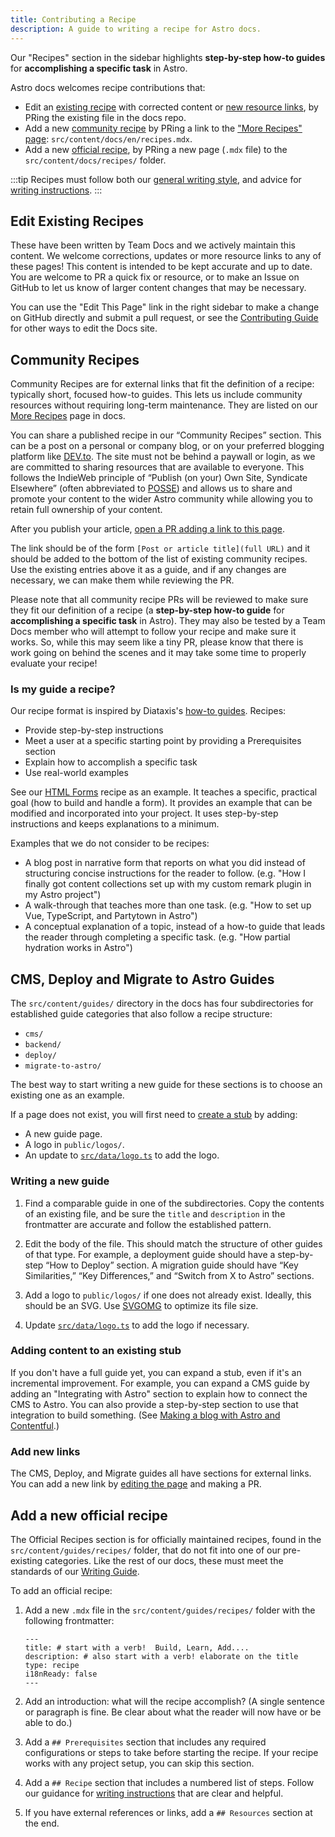 ```yaml
---
title: Contributing a Recipe
description: A guide to writing a recipe for Astro docs.
---
```


Our "Recipes" section in the sidebar highlights **step-by-step how-to guides** for **accomplishing a specific task** in Astro.

Astro docs welcomes recipe contributions that:

- Edit an [existing recipe](#edit-existing-recipes) with corrected content or [new resource links](#add-new-links), by PRing the existing file in the docs repo.
- Add a new [community recipe](#community-recipes) by PRing a link to the ["More Recipes" page](#more-recipes-page): `src/content/docs/en/recipes.mdx`.
- Add a new [official recipe](#add-a-new-official-recipe), by PRing a new page (`.mdx` file) to the `src/content/docs/recipes/` folder.

:::tip 
Recipes must follow both our [general writing style](/guides/writing-style/#writing-style), and advice for [writing instructions](/guides/writing-style/#giving-instructions).
:::

## Edit Existing Recipes

These have been written by Team Docs and we actively maintain this content. We welcome corrections, updates or more resource links to any of these pages! This content is intended to be kept accurate and up to date. You are welcome to PR a quick fix or resource, or to make an Issue on GitHub to let us know of larger content changes that may be necessary.

You can use the "Edit This Page" link in the right sidebar to make a change on GitHub directly and submit a pull request, or see the [Contributing Guide](https://github.com/withastro/docs/blob/main/CONTRIBUTING.md#making-prs-pull-requests) for other ways to edit the Docs site.

## Community Recipes

Community Recipes are for external links that fit the definition of a recipe: typically short, focused how-to guides. This lets us include community resources without requiring long-term maintenance. They are listed on our [More Recipes](https://docs.astro.build/en/recipes/) page in docs.

You can share a published recipe in our “Community Recipes” section. This can be a post on a personal or company blog, or on your preferred blogging platform like [DEV.to](https://dev.to/). The site must not be behind a paywall or login, as we are committed to sharing resources that are available to everyone. This follows the IndieWeb principle of “Publish (on your) Own Site, Syndicate Elsewhere” (often abbreviated to [POSSE](https://indieweb.org/POSSE)) and allows us to share and promote your content to the wider Astro community while allowing you to retain full ownership of your content.

After you publish your article, [open a PR adding a link to this page](https://github.com/withastro/docs/edit/main/src/content/docs/en/recipes.mdx).

The link should be of the form `[Post or article title](full URL)` and it should be added to the bottom of the list of existing community recipes. Use the existing entries above it as a guide, and if any changes are necessary, we can make them while reviewing the PR.

Please note that all community recipe PRs will be reviewed to make sure they fit our definition of a recipe (a **step-by-step how-to guide** for **accomplishing a specific task** in Astro). They may also be tested by a Team Docs member who will attempt to follow your recipe and make sure it works. So, while this may seem like a tiny PR, please know that there is work going on behind the scenes and it may take some time to properly evaluate your recipe!

### Is my guide a recipe?

Our recipe format is inspired by Diataxis's [how-to guides](https://diataxis.fr/how-to-guides/). Recipes:

- Provide step-by-step instructions
- Meet a user at a specific starting point by providing a Prerequisites section
- Explain how to accomplish a specific task
- Use real-world examples

See our [HTML Forms](https://docs.astro.build/en/recipes/build-forms-api/) recipe as an example. It teaches a specific, practical goal (how to build and handle a form). It provides an example that can be modified and incorporated into your project. It uses step-by-step instructions and keeps explanations to a minimum.

Examples that we do not consider to be recipes:
- A blog post in narrative form that reports on what you did instead of structuring concise instructions for the reader to follow. (e.g. "How I finally got content collections set up with my custom remark plugin in my Astro project")
- A walk-through that teaches more than one task. (e.g. "How to set up Vue, TypeScript, and Partytown in Astro")
- A conceptual explanation of a topic, instead of a how-to guide that leads the reader through completing a specific task. (e.g. "How partial hydration works in Astro")


## CMS, Deploy and Migrate to Astro Guides

The `src/content/guides/` directory in the docs has four subdirectories for established guide categories that also follow a recipe structure:

- `cms/`
- `backend/`
- `deploy/`
- `migrate-to-astro/`

The best way to start writing a new guide for these sections is to choose an existing one as an example.

If a page does not exist, you will first need to [create a stub](/guides/new-third-party-stub/) by adding:
- A new guide page.
- A logo in `public/logos/`.
- An update to [`src/data/logo.ts`](https://github.com/withastro/docs/blob/main/src/data/logos.ts) to add the logo.

### Writing a new guide

1. Find a comparable guide in one of the subdirectories. Copy the contents of an existing file, and be sure the `title` and `description` in the frontmatter are accurate and follow the established pattern.

2. Edit the body of the file. This should match the structure of other guides of that type. For example, a deployment guide should have a step-by-step “How to Deploy” section. A migration guide should have “Key Similarities,” “Key Differences,” and “Switch from X to Astro” sections.

3. Add a logo to `public/logos/` if one does not already exist. Ideally, this should be an SVG. Use [SVGOMG](https://jakearchibald.github.io/svgomg/) to optimize its file size.

4. Update [`src/data/logo.ts`](https://github.com/withastro/docs/blob/main/src/data/logos.ts) to add the logo if necessary.

### Adding content to an existing stub

If you don't have a full guide yet, you can expand a stub, even if it's an incremental improvement. For example, you can expand a CMS guide by adding an "Integrating with Astro" section to explain how to connect the CMS to Astro. You can also provide a step-by-step section to use that integration to build something. (See [Making a blog with Astro and Contentful](https://docs.astro.build/en/guides/cms/contentful/#making-a-blog-with-astro-and-contentful).)

### Add new links

The CMS, Deploy, and Migrate guides all have sections for external links. You can add a new link by [editing the page](/first-time/4-edit-single-page/) and making a PR.

## Add a new official recipe

The Official Recipes section is for officially maintained recipes, found in the `src/content/guides/recipes/` folder, that do not fit into one of our pre-existing categories. Like the rest of our docs, these must meet the standards of our [Writing Guide](/guides/writing-style/).

To add an official recipe:

1. Add a new `.mdx` file in the `src/content/guides/recipes/` folder with the following frontmatter: 

    ```mdx
    ---
    title: # start with a verb!  Build, Learn, Add....
    description: # also start with a verb! elaborate on the title
    type: recipe
    i18nReady: false
    ---
    ```

2. Add an introduction: what will the recipe accomplish? (A single sentence or paragraph is fine. Be clear about what the reader will now have or be able to do.)

3. Add a `## Prerequisites` section that includes any required configurations or steps to take before starting the recipe. If your recipe works with any project setup, you can skip this section.

4. Add a `## Recipe` section that includes a numbered list of steps. Follow our guidance for [writing instructions](/guides/writing-style/#giving-instructions) that are clear and helpful.

5. If you have external references or links, add a ``## Resources`` section at the end.
